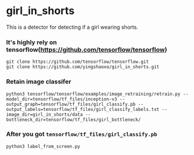 # girl_in_shorts
This is a detector for detecting if a girl wearing shorts.

### It's highly rely on tensorflow(https://github.com/tensorflow/tensorflow)
```
git clone https://github.com/tensorflow/tensorflow.git
git clone https://github.com/yingshaoxo/girl_in_shorts.git
```

### Retain image classifer
```
python3 tensorflow/tensorflow/examples/image_retraining/retrain.py --model_dir=tensorflow/tf_files/inception-v3 --output_graph=tensorflow/tf_files/girl_classify.pb --output_labels=tensorflow/tf_files/girl_classify_labels.txt --image_dir=girl_in_shorts/data --bottleneck_dir=tensorflow/tf_files/girl_bottleneck/
```

### After you got `tensorflow/tf_files/girl_classify.pb`
```
python3 label_from_screen.py
```
